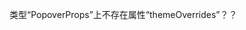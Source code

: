 类型“PopoverProps”上不存在属性“themeOverrides”？？


<!---
1060943419/1060943419 is a ✨ special ✨ repository because its `README.md` (this file) appears on your GitHub profile.
You can click the Preview link to take a look at your changes.
--->
